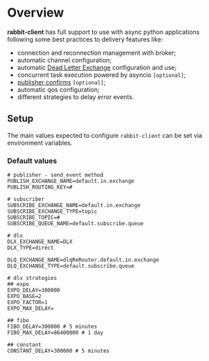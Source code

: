 # Overview

**rabbit-client** has full support to use with async python applications following some best practices to delivery features like:  

- connection and reconnection management with broker;  
- automatic channel configuration;  
- automatic [Dead Letter Exchange](https://www.rabbitmq.com/dlx.html) configuration and use;  
- concurrent task execution powered by asyncio `[optional]`;
- [publisher confirms](https://www.rabbitmq.com/confirms.html#publisher-confirms) `[optional]`;
- automatic qos configuration;
- different strategies to delay error events.

## Setup

The main values expected to configure `rabbit-client` can be set via environment variables.

### Default values

```.env title="Default values for environment variables"
# publisher - send_event method
PUBLISH_EXCHANGE_NAME=default.in.exchange
PUBLISH_ROUTING_KEY=#

# subscriber
SUBSCRIBE_EXCHANGE_NAME=default.in.exchange
SUBSCRIBE_EXCHANGE_TYPE=topic
SUBSCRIBE_TOPIC=#
SUBSCRIBE_QUEUE_NAME=default.subscribe.queue

# dlx
DLX_EXCHANGE_NAME=DLX
DLX_TYPE=direct

DLQ_EXCHANGE_NAME=dlqReRouter.default.in.exchange
DLQ_EXCHANGE_TYPE=default.subscribe.queue

# dlx strategies
## expo
EXPO_DELAY=300000
EXPO_BASE=2
EXPO_FACTOR=1
EXPO_MAX_DELAY=

## fibo
FIBO_DELAY=300000 # 5 minutes
FIBO_MAX_DELAY=86400000 # 1 day

## constant
CONSTANT_DELAY=300000 # 5 minutes
```
